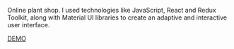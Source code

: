 Online plant shop. I used technologies like JavaScript, React and Redux Toolkit, along with Material UI libraries to create an adaptive and interactive user interface.

[DEMO](https://irashtynda.github.io/plants-land-shop/)
